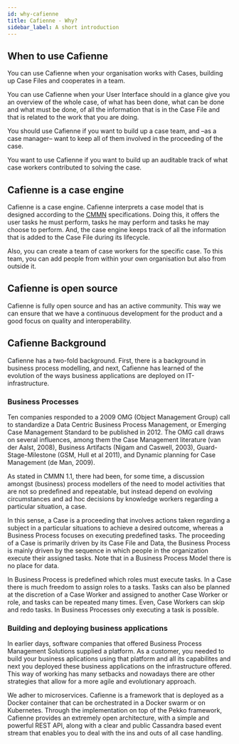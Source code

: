 ```yaml
---
id: why-cafienne
title: Cafienne - Why?
sidebar_label: A short introduction
---
```


## When to use Cafienne
You can use Cafienne when your organisation works with Cases, building up Case Files and cooperates in a team. 

You can use Cafienne when your User Interface should in a glance give you an overview of the whole case, of what has been done, what can be done and what must be done, of all the information that is in the Case File and that is related to the work that you are doing. 

You should use Cafienne if you want to build up a case team, and –as a case manager– want to keep all of them involved in the proceeding of the case.

You want to use Cafienne if you want to build up an auditable track of what case workers contributed to solving the case.


## Cafienne is a case engine
Cafienne is a case engine. Cafienne interprets a case model that is designed according to the [CMMN](https://www.omg.org/spec/CMMN/About-CMMN/) specifications. Doing this, it offers the user tasks he must perform, tasks he may perform and tasks he may choose to perform. And, the case engine keeps track of all the information that is added to the Case File during its lifecycle.

Also, you can create a team of case workers for the specific case. To this team, you can add people from within your own organisation but also from outside it.

## Cafienne is open source
Cafienne is fully open source and has an active community. This way we can ensure that we have a continuous development for the product and a good focus on quality and interoperability.

## Cafienne Background
Cafienne has a two-fold background. First, there is a background in business process modelling, and next, Cafienne has learned of the evolution of the ways business applications are deployed on IT-infrastructure.

### Business Processes
Ten companies responded to a 2009 OMG (Object Management Group) call to standardize a Data Centric Business Process Management, or Emerging Case Management Standard to be published in 2012. The OMG call draws on several influences, among them the Case Management literature (van der Aalst, 2008), Business Artifacts (Nigam and Caswell, 2003), Guard-Stage-Milestone (GSM, Hull et al 2011), and Dynamic planning for Case Management (de Man, 2009).

As stated in CMMN 1.1, there had been, for some time, a discussion amongst (business) process modellers of the need to model activities that are not so predefined and repeatable, but instead depend on  evolving circumstances and ad hoc decisions by knowledge workers regarding a particular situation, a case. 

In this sense, a Case is a proceeding that involves actions taken regarding a subject in a particular situations to achieve a desired outcome, whereas a Business Process focuses on executing predefined tasks. The proceeding of a Case is primarily driven by its Case File and Data, the Business Process is mainly driven by the sequence in which people in the organization execute their assigned tasks. Note  that in a Business Process Model there is no place for data.

In Business Process is predefined which roles must execute tasks. In a Case there is much freedom to assign roles to a tasks. Tasks can also be planned at the discretion of a Case Worker and assigned to another Case Worker or role, and tasks can be repeated many times. Even, Case Workers can skip and redo tasks. In Business Processes only executing a task is possible.


### Building and deploying business applications
In earlier days, software companies that offered Business Process Management Solutions supplied a platform. As a customer, you needed to build your business aplications using that platform and all its capabilites and next you deployed these business applications on the infrastructure offered. This way of working has many setbacks and nowadays there are other strategies that allow for a more agile and evolutionary approach.

We adher to microservices. Cafienne is a framework that is deployed as a Docker container that can be orchestrated in a Docker swarm or on Kubernetes. Through the implementation on top of the Pekko framework, Cafienne provides an extremely open architecture, with a simple and powerful REST API, along with a clear and public Cassandra based event stream that enables you to deal with the ins and outs of all case handling. 